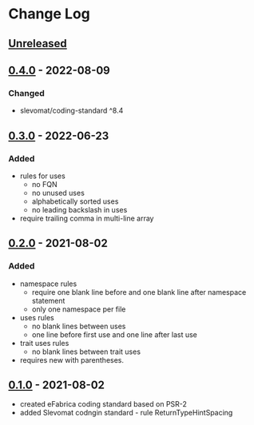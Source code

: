 # Change Log

## [Unreleased][unreleased]

## [0.4.0] - 2022-08-09
### Changed
- slevomat/coding-standard ^8.4

## [0.3.0] - 2022-06-23
### Added
- rules for uses
  - no FQN
  - no unused uses
  - alphabetically sorted uses
  - no leading backslash in uses
- require trailing comma in multi-line array

## [0.2.0] - 2021-08-02
### Added
- namespace rules
  - require one blank line before and one blank line after namespace statement
  - only one namespace per file
- uses rules
  - no blank lines between uses
  - one line before first use and one line after last use
- trait uses rules
  - no blank lines between trait uses
- requires new with parentheses.

## [0.1.0] - 2021-08-02
- created eFabrica coding standard based on PSR-2
- added Slevomat codngin standard - rule ReturnTypeHintSpacing 

[unreleased]: https://github.com/efabrica-team/coding-standard/compare/0.4.0...HEAD
[0.4.0]: https://github.com/efabrica-team/coding-standard/compare/0.3.0...0.4.0
[0.3.0]: https://github.com/efabrica-team/coding-standard/compare/0.2.0...0.3.0
[0.2.0]: https://github.com/efabrica-team/coding-standard/compare/0.1.0...0.2.0
[0.1.0]: https://github.com/efabrica-team/coding-standard/compare/2c01d023e7e5b89b2f0da19734a57516eae3a7ff...0.1.0
